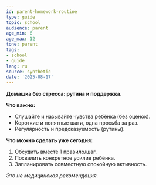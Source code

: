 ```yaml
---
id: parent-homework-routine
type: guide
topic: school
audience: parent
age_min: 6
age_max: 12
tone: parent
tags:
- school
- guide
lang: ru
source: synthetic
date: '2025-08-17'
---
```

**Домашка без стресса: рутина и поддержка.**

**Что важно:**
- Слушайте и называйте чувства ребёнка (без оценок).
- Короткие и понятные шаги, одна просьба за раз.
- Регулярность и предсказуемость (рутины).

**Что можно сделать уже сегодня:**
1) Обсудить вместе 1 правило/шаг.
2) Похвалить конкретное усилие ребёнка.
3) Запланировать совместную спокойную активность.

_Это не медицинская рекомендация._
